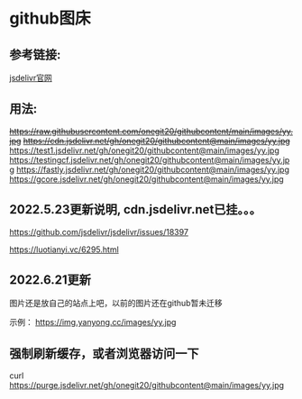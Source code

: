 # github图床

## 参考链接:
[jsdelivr官网](https://www.jsdelivr.com)

## 用法:
~~https://raw.githubusercontent.com/onegit20/githubcontent/main/images/yy.jpg~~
~~https://cdn.jsdelivr.net/gh/onegit20/githubcontent@main/images/yy.jpg~~
https://test1.jsdelivr.net/gh/onegit20/githubcontent@main/images/yy.jpg
https://testingcf.jsdelivr.net/gh/onegit20/githubcontent@main/images/yy.jpg
https://fastly.jsdelivr.net/gh/onegit20/githubcontent@main/images/yy.jpg
https://gcore.jsdelivr.net/gh/onegit20/githubcontent@main/images/yy.jpg

## 2022.5.23更新说明, cdn.jsdelivr.net已挂。。。
https://github.com/jsdelivr/jsdelivr/issues/18397

https://luotianyi.vc/6295.html

## 2022.6.21更新

图片还是放自己的站点上吧，以前的图片还在github暂未迁移

示例：
https://img.yanyong.cc/images/yy.jpg

## 强制刷新缓存，或者浏览器访问一下
curl https://purge.jsdelivr.net/gh/onegit20/githubcontent@main/images/yy.jpg
